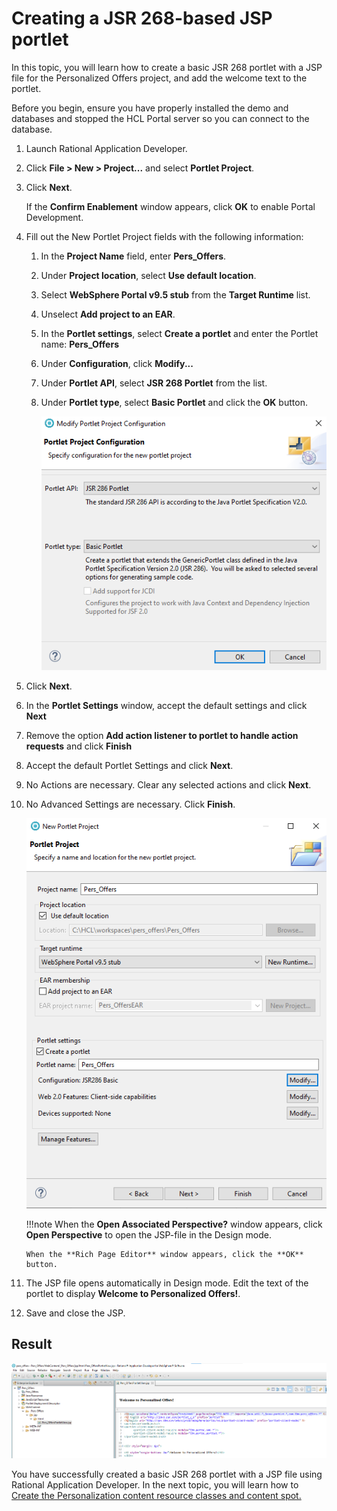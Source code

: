 # Creating a JSR 268-based JSP portlet  

In this topic, you will learn how to create a basic JSR 268 portlet with a JSP file for the Personalized Offers project, and add the welcome text to the portlet.

Before you begin, ensure you have properly installed the demo and databases and stopped the HCL Portal server so you can connect to the database.

1. Launch Rational Application Developer.

2. Click **File > New > Project...** and select **Portlet Project**.

3. Click **Next**.

    If the **Confirm Enablement** window appears, click **OK** to enable Portal Development.

4. Fill out the New Portlet Project fields with the following information:

    1. In the **Project Name** field, enter **Pers\_Offers**.

    2. Under **Project location**, select **Use default location**.

    3. Select **WebSphere Portal v9.5 stub** from the **Target Runtime** list.

    4. Unselect **Add project to an EAR**.

    5. In the **Portlet settings**, select **Create a portlet** and enter the Portlet name: **Pers_Offers**  

    6. Under **Configuration**, click **Modify...**  

    7. Under **Portlet API**, select **JSR 268 Portlet** from the list.

    8. Under **Portlet type**, select **Basic Portlet** and click the **OK** button.

         ![Portlet Type](.\images\create_project_type_Pers_Offers.png)

5. Click **Next**.

6. In the **Portlet Settings** window, accept the default settings and click **Next**

7. Remove the option **Add action listener to portlet to handle action requests** and click **Finish**  

8. Accept the default Portlet Settings and click **Next**.

9. No Actions are necessary. Clear any selected actions and click **Next**.

10. No Advanced Settings are necessary. Click **Finish**.

    ![Create Project Pers_Offers](.\images\create_project_Pers_Offers.png)

    !!!note
        When the **Open Associated Perspective?** window appears, click **Open Perspective** to open the JSP-file in the Design mode.  

        When the **Rich Page Editor** window appears, click the **OK** button.  

11. The JSP file opens automatically in Design mode. Edit the text of the portlet to display **Welcome to Personalized Offers!**.

12. Save and close the JSP.

## Result

![Welcome JSP](.\images\Pers_Offers_Welcome_JSP.png)

You have successfully created a basic JSR 268 portlet with a JSP file using Rational Application Developer. In the next topic, you will learn how to [Create the Personalization content resource classes and content spot.](./pzn_demo_create_pzn_content_resources.md)
